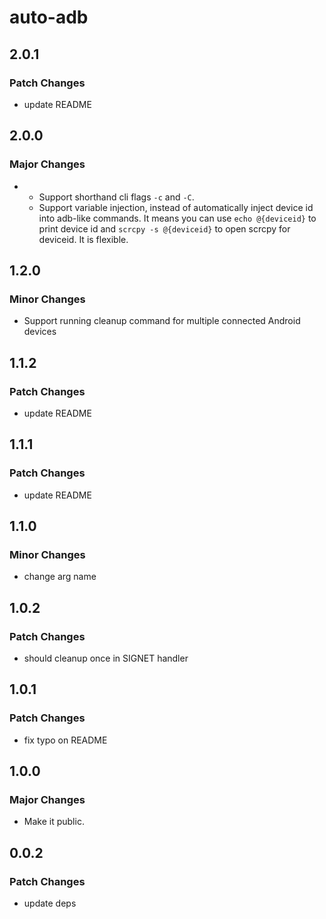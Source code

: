 # auto-adb

## 2.0.1

### Patch Changes

- update README

## 2.0.0

### Major Changes

- - Support shorthand cli flags `-c` and `-C`.
  - Support variable injection, instead of automatically inject device id into adb-like commands. It means you can use `echo @{deviceid}` to print device id and `scrcpy -s @{deviceid}` to open scrcpy for deviceid. It is flexible.

## 1.2.0

### Minor Changes

- Support running cleanup command for multiple connected Android devices

## 1.1.2

### Patch Changes

- update README

## 1.1.1

### Patch Changes

- update README

## 1.1.0

### Minor Changes

- change arg name

## 1.0.2

### Patch Changes

- should cleanup once in SIGNET handler

## 1.0.1

### Patch Changes

- fix typo on README

## 1.0.0

### Major Changes

- Make it public.

## 0.0.2

### Patch Changes

- update deps
